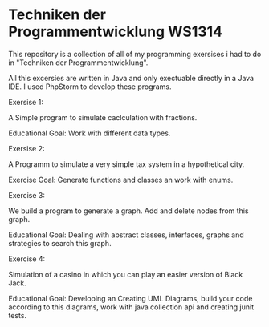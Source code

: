 Techniken der Programmentwicklung WS1314
===

This repository is a collection of all of my programming exersises i had to do in "Techniken der Programmentwicklung".

All this excersies are written in Java and only exectuable directly in a Java IDE. I used PhpStorm to develop these programs.

Exersise 1:

A Simple program to simulate caclculation with fractions. 

Educational Goal: Work with different data types.

Exersise 2:

A Programm to simulate a very simple tax system in a hypothetical city.

Exercise Goal: Generate functions and classes an work with enums.

Exercise 3:

We build a program to generate a graph. Add and delete nodes from this graph. 

Educational Goal: Dealing with abstract classes, interfaces, graphs and strategies to search this graph.

Exercise 4:

Simulation of a casino in which you can play an easier version of Black Jack.

Educational Goal: Developing an Creating UML Diagrams, build your code according to this diagrams, work with java collection api and creating junit tests.


